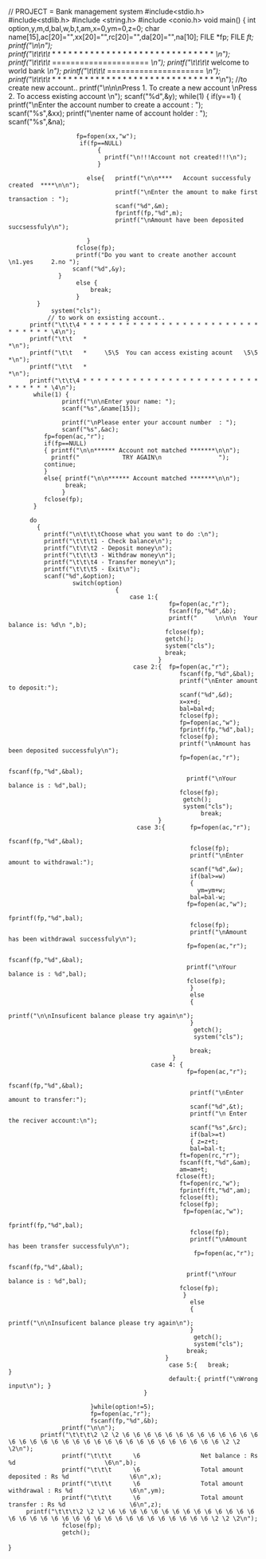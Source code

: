 









// PROJECT = Bank management system
#include<stdio.h>
#include<stdlib.h>
#include <string.h>
#include <conio.h>
void main()
{
     int  option,y,m,d,bal,w,b,t,am,x=0,ym=0,z=0;
     char name[15],ac[20]="",xx[20]="",rc[20]="",da[20]="",na[10]; 
     FILE *fp;
     FILE *ft;
             printf("\n\n");    
             printf("\t\t\t\t* * * * * * * * * * * * * * * * * * * * * * * * * * * * * * * *\n");
             printf("\t\t\t\t*                  =====================                      *\n");
             printf("\t\t\t\t*                  welcome to world bank                      *\n");
             printf("\t\t\t\t*                  =====================                      *\n");
             printf("\t\t\t\t* * * * * * * * * * * * * * * * * * * * * * * * * * * * * * * *\n");
        //to create new account..
             printf("\n\n\nPress 1. To create a new account \nPress 2. To access  existing account \n");
             scanf("%d",&y);
      while(1)
             {
               if(y==1)
                  {
                       printf("\nEnter the account number to create a account : ");
                       scanf("%s",&xx);
                       printf("\nenter name of account holder : ");
                       scanf("%s",&na);
                      
                       fp=fopen(xx,"w");
                        if(fp==NULL)
                             {
                               printf("\n!!!Account not created!!!\n");
                             }
                            
                          else{   printf("\n\n****   Account successfuly  created  ****\n\n");
                                  printf("\nEnter the amount to make first transaction : ");
                                  scanf("%d",&m);                   
                                  fprintf(fp,"%d",m);
                                  printf("\nAmount have been deposited succsessfuly\n");
                                  
                          }
                       fclose(fp);
                       printf("Do you want to create another account \n1.yes     2.no ");
                      scanf("%d",&y);
                  }   
                       else {
                           break;
                       }   
            }
                system("cls");
               // to work on exsisting account..
          printf("\t\t\4 * * * * * * * * * * * * * * * * * * * * * * * * * * * * * * * \4\n");
          printf("\t\t   *                                                         *\n");
          printf("\t\t   *     \5\5  You can access existing acount   \5\5             *\n");
          printf("\t\t   *                                                         *\n");
          printf("\t\t\4 * * * * * * * * * * * * * * * * * * * * * * * * * * * * * * * \4\n");
           while(1) {     
                   printf("\n\nEnter your name: ");
                   scanf("%s",&name[15]);
                   
                   printf("\nPlease enter your account number  : ");
                   scanf("%s",&ac);
              fp=fopen(ac,"r");
              if(fp==NULL)
              { printf("\n\n****** Account not matched *******\n\n");
                printf("            TRY AGAIN\n                ");
              continue;
              }
              else{ printf("\n\n****** Account matched *******\n\n");
                    break;
                   }
              fclose(fp);  
           }
              
          do
            {  
              printf("\n\t\t\tChoose what you want to do :\n");
              printf("\t\t\t1 - Check balance\n");
              printf("\t\t\t2 - Deposit money\n");
              printf("\t\t\t3 - Withdraw money\n");
              printf("\t\t\t4 - Transfer money\n");
              printf("\t\t\t5 - Exit\n");
              scanf("%d",&option);
                      switch(option)
                                  {  
                                      case 1:{  
                                                 fp=fopen(ac,"r");
                                                 fscanf(fp,"%d",&b);
                                                 printf("     \n\n\n  Your balance is: %d\n ",b);
                                                fclose(fp); 
                                                getch();
                                                system("cls");
                                                break;        
                                              }
                                       case 2:{  fp=fopen(ac,"r");
                                                    fscanf(fp,"%d",&bal);
                                                    printf("\nEnter amount to deposit:");
                                                    scanf("%d",&d);
                                                    x=x+d;
                                                    bal=bal+d;
                                                    fclose(fp);
                                                    fp=fopen(ac,"w");
                                                    fprintf(fp,"%d",bal);
                                                    fclose(fp);
                                                    printf("\nAmount has been deposited successfuly\n");
                                                    fp=fopen(ac,"r");
                                                      fscanf(fp,"%d",&bal);
                                                      printf("\nYour balance is : %d",bal);
                                                    fclose(fp);
                                                     getch();
                                                     system("cls");
                                                          break;
                                              }
                                        case 3:{       fp=fopen(ac,"r");
                                                       fscanf(fp,"%d",&bal);
                                                       fclose(fp);
                                                       printf("\nEnter amount to withdrawal:");
                                                       scanf("%d",&w);
                                                       if(bal>=w)
                                                       {
                                                         ym=ym+w;
                                                       bal=bal-w;
                                                      fp=fopen(ac,"w");
                                                       fprintf(fp,"%d",bal);
                                                       fclose(fp);
                                                       printf("\nAmount has been withdrawal successfuly\n");
                                                      fp=fopen(ac,"r");
                                                      fscanf(fp,"%d",&bal);
                                                      printf("\nYour balance is : %d",bal);
                                                      fclose(fp);
                                                       }
                                                       else
                                                       {
                                                         printf("\n\nInsuficent balance please try again\n");
                                                       }
                                                        getch();
                                                        system("cls");
                                                      
                                                       break;
                                                  }
                                            case 4: {  
                                                      fp=fopen(ac,"r");
                                                       fscanf(fp,"%d",&bal);
                                                       printf("\nEnter amount to transfer:");
                                                       scanf("%d",&t);
                                                       printf("\n Enter the reciver account:\n");
                                                       scanf("%s",&rc);
                                                       if(bal>=t)
                                                       { z=z+t;
                                                       bal=bal-t;
                                                    ft=fopen(rc,"r");
                                                    fscanf(ft,"%d",&am);
                                                    am=am+t;
                                                   fclose(ft);
                                                    ft=fopen(rc,"w");
                                                    fprintf(ft,"%d",am);
                                                    fclose(ft);
                                                    fclose(fp);
                                                     fp=fopen(ac,"w");
                                                       fprintf(fp,"%d",bal);
                                                       fclose(fp);
                                                       printf("\nAmount has been transfer successfuly\n");
                                                        fp=fopen(ac,"r");
                                                      fscanf(fp,"%d",&bal);
                                                      printf("\nYour balance is : %d",bal);
                                                    fclose(fp);
                                                     }
                                                       else
                                                       {
                                                         printf("\n\nInsuficent balance please try again\n");
                                                       }
                                                        getch();
                                                        system("cls");
                                                      break;
                                                }                 
                                                 case 5:{   break;               }
                                                 default:{ printf("\nWrong input\n"); }
                                          }
                                         
                           }while(option!=5);
                           fp=fopen(ac,"r");
                           fscanf(fp,"%d",&b);
                   printf("\n\n");  
             printf("\t\t\t\2 \2 \2 \6 \6 \6 \6 \6 \6 \6 \6 \6 \6 \6 \6 \6 \6 \6 \6 \6 \6 \6 \6 \6 \6 \6 \6 \6 \6 \6 \6 \6 \6 \6 \6 \6 \2 \2 \2\n");      
                   printf("\t\t\t      \6                 Net balance : Rs %d                         \6\n",b); 
                   printf("\t\t\t      \6                 Total amount deposited : Rs %d                 \6\n",x); 
                   printf("\t\t\t      \6                 Total amount withdrawal : Rs %d                \6\n",ym); 
                   printf("\t\t\t      \6                 Total amount transfer : Rs %d                  \6\n",z);
         printf("\t\t\t\2 \2 \2 \6 \6 \6 \6 \6 \6 \6 \6 \6 \6 \6 \6 \6 \6 \6 \6 \6 \6 \6 \6 \6 \6 \6 \6 \6 \6 \6 \6 \6 \6 \6 \6 \6 \2 \2 \2\n");     
                   fclose(fp);
                   getch();    
}

